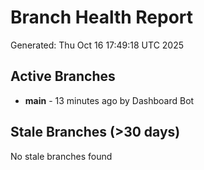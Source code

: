 # Branch Health Report
Generated: Thu Oct 16 17:49:18 UTC 2025

## Active Branches
- **main** - 13 minutes ago by Dashboard Bot

## Stale Branches (>30 days)
No stale branches found
